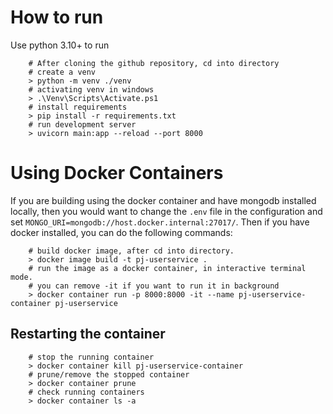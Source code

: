 # How to run
Use python 3.10+ to run
```
    # After cloning the github repository, cd into directory
    # create a venv
    > python -m venv ./venv
    # activating venv in windows
    > .\Venv\Scripts\Activate.ps1
    # install requirements
    > pip install -r requirements.txt
    # run development server
    > uvicorn main:app --reload --port 8000
```
# Using Docker Containers
If you are building using the docker container and have mongodb installed locally,
then you would want to change the `.env` file in the configuration and set 
`MONGO_URI=mongodb://host.docker.internal:27017/`. Then if you have docker installed,
you can do the following commands:
```
    # build docker image, after cd into directory.
    > docker image build -t pj-userservice .
    # run the image as a docker container, in interactive terminal mode.
    # you can remove -it if you want to run it in background
    > docker container run -p 8000:8000 -it --name pj-userservice-container pj-userservice
```
## Restarting the container
```
    # stop the running container
    > docker container kill pj-userservice-container
    # prune/remove the stopped container
    > docker container prune
    # check running containers
    > docker container ls -a
```